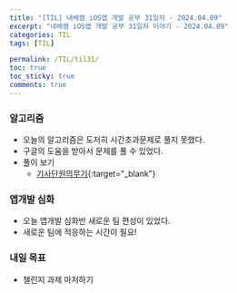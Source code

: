 ```yaml
---
title: "[TIL] 내배캠 iOS앱 개발 공부 31일차 - 2024.04.09"
excerpt: "내배캠 iOS앱 개발 공부 31일차 이야기 - 2024.04.09"
categories: TIL
tags: [TIL]

permalink: /TIL/til31/
toc: true            
toc_sticky: true     
comments: true       
---
```


### 알고리즘
- 오늘의 알고리즘은 도저히 시간초과문제로 풀지 못했다. 
- 구글의 도움을 받아서 문제를 풀 수 있었다.  
- 풀이 보기
    - [기사단원의무기](https://limlogging.github.io/algorithm/%EA%B8%B0%EC%82%AC%EB%8B%A8%EC%9B%90%EC%9D%98%EB%AC%B4%EA%B8%B0/){:target="_blank"}

### 앱개발 심화 
- 오늘 앱개발 심화반 새로운 팀 편성이 있었다. 
- 새로운 팀에 적응하는 시간이 필요! 
    
### 내일 목표 
- 챌린지 과제 마저하기 